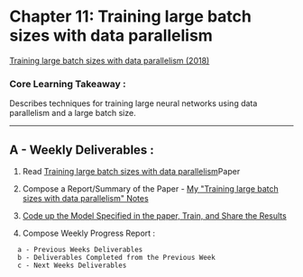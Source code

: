 # Chapter 11: Training large batch sizes with data parallelism

[Training large batch sizes with data parallelism (2018)](TODO.md)

### Core Learning Takeaway :

Describes techniques for training large neural networks using data parallelism and a large batch size.

____

## A  - Weekly Deliverables :

1. Read [Training large batch sizes with data parallelism](TODO.md)Paper
2. Compose a Report/Summary of the Paper - [My "Training large batch sizes with data parallelism" Notes](TODO.md)
3. [Code up the Model Specified in the paper, Train, and Share the Results](TODO.md)

4. Compose Weekly Progress Report : 
```
  a - Previous Weeks Deliverables
  b - Deliverables Completed from the Previous Week
  c - Next Weeks Deliverables
```
